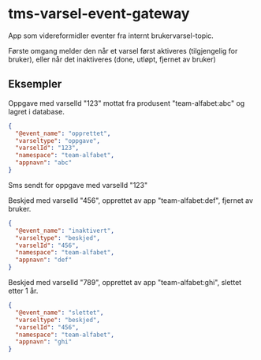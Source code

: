 # tms-varsel-event-gateway

App som videreformidler eventer fra internt brukervarsel-topic. 

Første omgang melder den når et varsel først aktiveres (tilgjengelig for bruker), eller når det inaktiveres (done, utløpt, fjernet av bruker)

## Eksempler

Oppgave med varselId "123" mottat fra produsent "team-alfabet:abc" og lagret i database.

```json
{
  "@event_name": "opprettet",
  "varseltype": "oppgave",
  "varselId": "123",
  "namespace": "team-alfabet",
  "appnavn": "abc"
}
```

Sms sendt for oppgave med varselId "123"

Beskjed med varselId "456", opprettet av app "team-alfabet:def", fjernet av bruker.

```json
{
  "@event_name": "inaktivert",
  "varseltype": "beskjed",
  "varselId": "456",
  "namespace": "team-alfabet",
  "appnavn": "def"
}
```

Beskjed med varselId "789", opprettet av app "team-alfabet:ghi", slettet etter 1 år.

```json
{
  "@event_name": "slettet",
  "varseltype": "beskjed",
  "varselId": "456",
  "namespace": "team-alfabet",
  "appnavn": "ghi"
}
```

